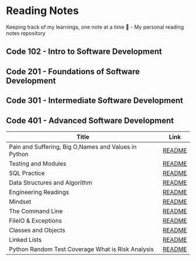 # Reading Notes
Keeping track of my learnings, one note at a time 📝 - My personal reading notes repository

## Code 102 - Intro to Software Development

## Code 201 - Foundations of Software Development

## Code 301 - Intermediate Software Development

## Code 401 - Advanced Software Development

| Title                                                   | Link 
| -----------                                             | -----------                                     |
| Pain and Suffering, Big O,Names and Values in Python    |   [README](./ReadClass01/README.md)             |
| Testing and Modules                                     |   [README](./ReadClass02/README.md)             |
| SQL Practice                                            |   [README](./SQL%20Practice/README.md)          |
| Data Structures and Algorithm                           |   [README](./Data%20Structures%20and%20Algorithms/README.md)  |
| Engineering Readings                                    |    [README](./Engineering%20Readings/README.md)  |
| Mindset                                                 |    [README](./Mindset/README.md)  |
| The Command Line                                        |    [README](./The%20Command%20Line/README.md)  |
| FileIO & Exceptions                                     |    [README](./FileIO%20%26%20Exceptions/README.md)  |
| Classes and Objects                                       |    [README](./Classes%20and%20Objects/README.md)  |
| Linked Lists                                       |    [README](./Linked%20Lists/README.md)  |
| Python Random Test Coverage What is Risk Analysis                                       |    [README](./Python%20Random/README.md)  |